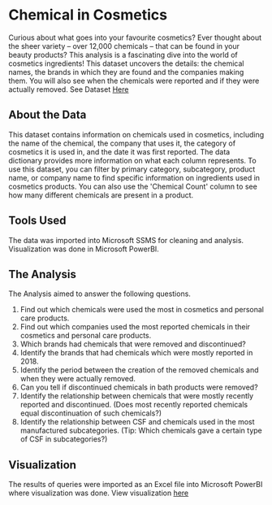 # Chemical in Cosmetics
Curious about what goes into your favourite cosmetics? Ever thought about the sheer variety – over 12,000 chemicals – that can be found in your beauty products? This analysis is a fascinating dive into the world of cosmetics ingredients! This dataset uncovers the details: the chemical names, the brands in which they are found and the companies making them. You will also see when the chemicals were reported and if they were actually removed. 
See Dataset [Here](https://github.com/Tomianne/ChemicalCosmetics/blob/main/Chemical%20in%20Cosmetics.sql)
## About the Data
This dataset contains information on chemicals used in cosmetics, including the name of the chemical, the company that uses it, the category of cosmetics it is used in, and the date it was first reported. The data dictionary provides more information on what each column represents. To use this dataset, you can filter by primary category, subcategory, product name, or company name to find specific information on ingredients used in cosmetics products. You can also use the 'Chemical Count' column to see how many different chemicals are present in a product.
## Tools Used
The data was imported into Microsoft SSMS for cleaning and analysis. Visualization was done in Microsoft PowerBI. 
## The Analysis 
The Analysis aimed to answer the following questions. 
1. Find out which chemicals were used the most in cosmetics and personal care products.
2. Find out which companies used the most reported chemicals in their cosmetics and personal
care products.
3. Which brands had chemicals that were removed and discontinued?
4. Identify the brands that had chemicals which were mostly reported in 2018.
5. Identify the period between the creation of the removed chemicals and when they were actually
removed.
6. Can you tell if discontinued chemicals in bath products were removed? 
7. Identify the relationship between chemicals that were mostly recently reported and discontinued. (Does most recently reported chemicals equal discontinuation of such chemicals?)
8. Identify the relationship between CSF and chemicals used in the most manufactured subcategories. (Tip: Which chemicals gave a certain type of CSF in subcategories?)
## Visualization
The results of queries were imported as an Excel file into Microsoft PowerBI where visualization was done. 
View visualization [here](https://app.powerbi.com/reportEmbed?reportId=b06cf4d3-03db-44cf-9984-69c35d9a9d25&autoAuth=true&ctid=132076e5-2bdc-4cf0-8bde-5fb4914a7c87)
